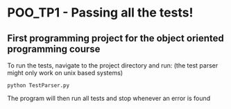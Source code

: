 # POO_TP1 - Passing all the tests!

## First programming project for the object oriented programming course

To run the tests, navigate to the project directory and run:
(the test parser might only work on unix based systems)
```
python TestParser.py
```
The program will then run all tests and stop whenever an error is found

